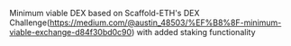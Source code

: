 
Minimum viable DEX based on Scaffold-ETH's DEX Challenge(https://medium.com/@austin_48503/%EF%B8%8F-minimum-viable-exchange-d84f30bd0c90) 
with added staking functionality
